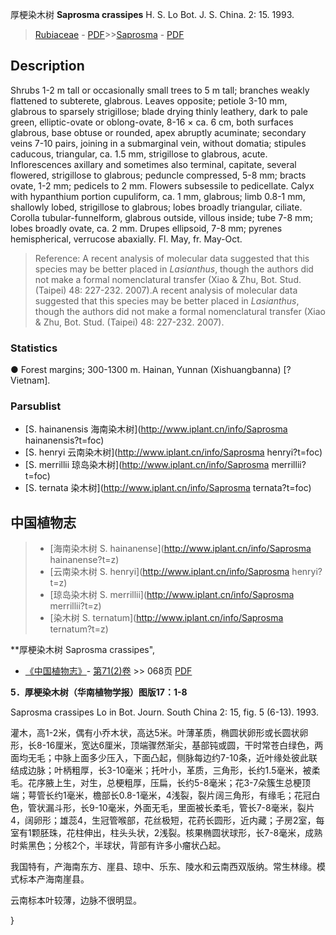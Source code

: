 厚梗染木树 **Saprosma crassipes** H. S. Lo Bot. J. S. China. 2: 15. 1993.

> [Rubiaceae](http://www.iplant.cn/info/Rubiaceae?t=foc) - [PDF](http://www.iplant.cn/foc/pdf/Rubiaceae.pdf)>>[Saprosma](http://www.iplant.cn/info/Saprosma?t=foc) - [PDF](http://www.iplant.cn/foc/pdf/Saprosma.pdf)

## Description

Shrubs 1-2 m tall or occasionally small trees to 5 m tall; branches weakly flattened to subterete, glabrous. Leaves opposite; petiole 3-10 mm, glabrous to sparsely strigillose; blade drying thinly leathery, dark to pale green, elliptic-ovate or oblong-ovate, 8-16 × ca. 6 cm, both surfaces glabrous, base obtuse or rounded, apex abruptly acuminate; secondary veins 7-10 pairs, joining in a submarginal vein, without domatia; stipules caducous, triangular, ca. 1.5 mm, strigillose to glabrous, acute. Inflorescences axillary and sometimes also terminal, capitate, several flowered, strigillose to glabrous; peduncle compressed, 5-8 mm; bracts ovate, 1-2 mm; pedicels to 2 mm. Flowers subsessile to pedicellate. Calyx with hypanthium portion cupuliform, ca. 1 mm, glabrous; limb 0.8-1 mm, shallowly lobed, strigillose to glabrous; lobes broadly triangular, ciliate. Corolla tubular-funnelform, glabrous outside, villous inside; tube 7-8 mm; lobes broadly ovate, ca. 2 mm. Drupes ellipsoid, 7-8 mm; pyrenes hemispherical, verrucose abaxially. Fl. May, fr. May-Oct.


> Reference: 
> A recent analysis of molecular data suggested that this species may be better placed in *Lasianthus*, though the authors did not make a formal nomenclatural transfer (Xiao & Zhu, Bot. Stud. (Taipei) 48: 227-232. 2007).A recent analysis of molecular data suggested that this species may be better placed in *Lasianthus*, though the authors did not make a formal nomenclatural transfer (Xiao & Zhu, Bot. Stud. (Taipei) 48: 227-232. 2007).

### Statistics
● Forest margins; 300-1300 m. Hainan, Yunnan (Xishuangbanna) [?Vietnam].



### Parsublist

* [S.  hainanensis  海南染木树](http://www.iplant.cn/info/Saprosma hainanensis?t=foc)
* [S.  henryi  云南染木树](http://www.iplant.cn/info/Saprosma henryi?t=foc)
* [S.  merrillii  琼岛染木树](http://www.iplant.cn/info/Saprosma merrillii?t=foc)
* [S.  ternata  染木树](http://www.iplant.cn/info/Saprosma ternata?t=foc)


## 中国植物志

> * [海南染木树  S.  hainanense](http://www.iplant.cn/info/Saprosma hainanense?t=z)
> * [云南染木树  S.  henryi](http://www.iplant.cn/info/Saprosma henryi?t=z)
> * [琼岛染木树  S.  merrillii](http://www.iplant.cn/info/Saprosma merrillii?t=z)
> * [染木树  S.  ternatum](http://www.iplant.cn/info/Saprosma ternatum?t=z)


**厚梗染木树 Saprosma crassipes",


* [《中国植物志》](http://www.iplant.cn/frps)- [第71(2)卷](http://www.iplant.cn/frps/vol/71(2)) >> 068页 [PDF](http://www.iplant.cn/frps/pdf/71(2)/068a.PDF)

**5．厚梗染木树（华南植物学报）图版17：1-8**

Saprosma crassipes Lo in Bot. Journ. South China 2: 15, fig. 5 (6-13). 1993.

灌木，高1-2米，偶有小乔木状，高达5米。叶薄革质，椭圆状卵形或长圆状卵形，长8-16厘米，宽达6厘米，顶端骤然渐尖，基部钝或圆，干时常苍白绿色，两面均无毛；中脉上面多少压入，下面凸起，侧脉每边约7-10条，近叶缘处彼此联结成边脉；叶柄粗厚，长3-10毫米；托叶小，革质，三角形，长约1.5毫米，被柔毛。花序腋上生，对生，总梗粗厚，压扁，长约5-8毫米；花3-7朵簇生总梗顶端；萼管长约1毫米，檐部长0.8-1毫米，4浅裂，裂片阔三角形，有缘毛；花冠白色，管状漏斗形，长9-10毫米，外面无毛，里面被长柔毛，管长7-8毫米，裂片4，阔卵形；雄蕊4，生冠管喉部，花丝极短，花药长圆形，近内藏；子房2室，每室有1颗胚珠，花柱伸出，柱头头状，2浅裂。核果椭圆状球形，长7-8毫米，成熟时紫黑色；分核2个，半球状，背部有许多小瘤状凸起。

我国特有，产海南东方、崖县、琼中、乐东、陵水和云南西双版纳。常生林缘。模式标本产海南崖县。

云南标本叶较薄，边脉不很明显。



}